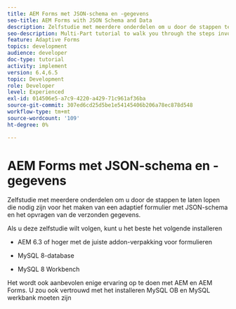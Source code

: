 ```yaml
---
title: AEM Forms met JSON-schema en -gegevens
seo-title: AEM Forms with JSON Schema and Data
description: Zelfstudie met meerdere onderdelen om u door de stappen te laten lopen die nodig zijn voor het maken van een adaptief formulier met JSON-schema en het opvragen van de verzonden gegevens.
seo-description: Multi-Part tutorial to walk you through the steps involved in creating Adaptive Form with JSON schema and querying the submitted data.
feature: Adaptive Forms
topics: development
audience: developer
doc-type: tutorial
activity: implement
version: 6.4,6.5
topic: Development
role: Developer
level: Experienced
exl-id: 014506e5-a7c9-4220-a429-71c961af36ba
source-git-commit: 307ed6cd25d5be1e54145406b206a78ec878d548
workflow-type: tm+mt
source-wordcount: '109'
ht-degree: 0%

---
```


# AEM Forms met JSON-schema en -gegevens

Zelfstudie met meerdere onderdelen om u door de stappen te laten lopen die nodig zijn voor het maken van een adaptief formulier met JSON-schema en het opvragen van de verzonden gegevens.

Als u deze zelfstudie wilt volgen, kunt u het beste het volgende installeren

* AEM 6.3 of hoger met de juiste addon-verpakking voor formulieren

* MySQL 8-database

* MySQL 8 Workbench

Het wordt ook aanbevolen enige ervaring op te doen met AEM en AEM Forms. U zou ook vertrouwd met het installeren MySQL OB en MySQL werkbank moeten zijn
